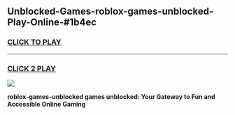 
## Unblocked-Games-roblox-games-unblocked-Play-Online-#1b4ec
<h3>
<a href="https://premium.freeplayer.one?title=roblox-games-unblocked&ref=27F">CLICK TO PLAY</a></h3>
<hr>

<h3>
<a href="https://premium.freeplayer.one?title=roblox-games-unblocked&ref=27F">CLICK 2 PLAY</a>
  
</h3>

<a href="https://premium.freeplayer.one?title=roblox-games-unblocked&ref=27F"><img src="https://clearcache.store/games.png"></a>


**roblox-games-unblocked games unblocked: Your Gateway to Fun and Accessible Online Gaming**
